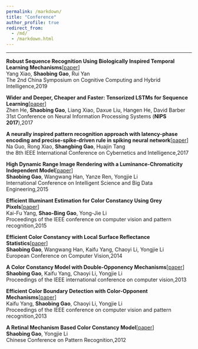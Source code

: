 ```yaml
---
permalink: /markdown/
title: "Conference"
author_profile: true
redirect_from: 
  - /md/
  - /markdown.html
---  
```

  
  
  

---  

**Robust Sequence Recognition Using Biologically Inspired Temporal Learning Mechanisms**[[paper](https://ieeexplore.ieee.org/stamp/stamp.jsp?tp=&arnumber=8901946)]  
Yang Xiao, **Shaobing Gao**, Rui Yan  
The 2nd China Symposium on Cognitive Computing and Hybrid Intelligence,2019  

**Wider and Deeper, Cheaper and Faster: Tensorized LSTMs for Sequence Learning**[[paper](http://papers.nips.cc/paper/6606-wider-and-deeper-cheaper-and-faster-tensorized-lstms-for-sequence-learning)]  
Zhen He, **Shaobing Gao**, Liang Xiao, Daxue Liu, Hangen He, David Barber  
31st Conference on Neural Information Processing Systems (**NIPS 2017**),2017  

**A neurally inspired pattern recognition approach with latency-phase encoding and precise-spike-driven rule in spiking neural network**[[paper](https://ieeexplore.ieee.org/stamp/stamp.jsp?tp=&arnumber=8274824)]  
Na Guo, Rong Xiao, **Shangbing Gao**, Huajin Tang  
the 8th IEEE International Conference on Cybernetics and Intelligence,2017  

**High Dynamic Range Image Rendering with a Luminance-Chromaticity Independent Model**[[paper](https://link.springer.com/chapter/10.1007/978-3-319-23989-7_23)]  
**Shaobing Gao**, Wangwang Han, Yanze Ren, Yongjie Li  
International Conference on Intelligent Science and Big Data Engineering,2015  

**Efficient Illuminant Estimation for Color Constancy Using Grey Pixels**[[paper](https://www.cv-foundation.org/openaccess/content_cvpr_2015/html/Yang_Efficient_Illuminant_Estimation_2015_CVPR_paper.html)]  
Kai-Fu Yang, **Shao-Bing Gao**, Yong-Jie Li  
Proceedings of the IEEE conference on computer vision and pattern recognition,2015  

**Efficient Color Constancy with Local Surface Reflectance Statistics**[[paper](https://link.springer.com/chapter/10.1007/978-3-319-10605-2_11)]  
**Shaobing Gao**, Wangwang Han, Kaifu Yang, Chaoyi Li, Yongjie Li  
European Conference on Computer Vision,2014  

**A Color Constancy Model with Double-Opponency Mechanisms**[[paper](http://openaccess.thecvf.com/content_iccv_2013/html/Gao_A_Color_Constancy_2013_ICCV_paper.html)]  
**Shaobing Gao**, Kaifu Yang, Chaoyi Li, Yongjie Li  
Proceedings of the IEEE international conference on computer vision,2013  

**Efficient Color Boundary Detection with Color-Opponent Mechanisms**[[paper](http://openaccess.thecvf.com/content_cvpr_2013/html/Yang_Efficient_Color_Boundary_2013_CVPR_paper.html)]  
Kaifu Yang, **Shaobing Gao**, Chaoyi Li, Yongjie Li  
Proceedings of the IEEE conference on computer vision and pattern recognition,2013  

**A Retinal Mechanism Based Color Constancy Model**[[paper](https://link.springer.com/chapter/10.1007/978-3-642-33506-8_52)]  
**Shaobing Gao**, Yongjie Li  
Chinese Conference on Pattern Recognition,2012

